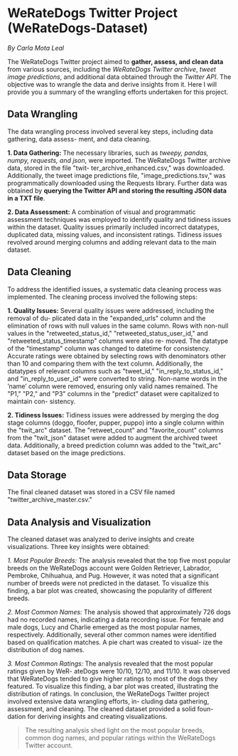 # WeRateDogs Twitter Project (WeRateDogs-Dataset)
*By Carla Mota Leal*

The WeRateDogs Twitter project aimed to **gather, assess, and clean data** from various sources, including the *WeRateDogs Twitter archive*, *tweet image predictions*, and additional data obtained through the *Twitter API*. The objective was to wrangle the data and derive insights from it. Here I will provide you a summary of the wrangling efforts undertaken for this project.
## **Data Wrangling**
The data wrangling process involved several key steps, including data gathering, data assess- ment, and data cleaning.

**1. Data Gathering:** 
The necessary libraries, such as *tweepy, pandas, numpy, requests, and json*, were imported. The WeRateDogs Twitter archive data, stored in the file "twit- ter_archive_enhanced.csv," was downloaded. 
Additionally, the tweet image predictions file, "image_predictions.tsv," was programmatically downloaded using the Requests library. 
Further data was obtained by **querying the Twitter API and storing the resulting JSON data in a TXT file**.

**2. Data Assessment:**
A combination of visual and programmatic assessment techniques was employed to identify quality and tidiness issues within the dataset. Quality issues primarily included incorrect datatypes, duplicated data, missing values, and inconsistent ratings. Tidiness issues revolved around merging columns and adding relevant data to the main dataset.

## **Data Cleaning**
To address the identified issues, a systematic data cleaning process was implemented. The cleaning process involved the following steps:

**1. Quality Issues:** 
Several quality issues were addressed, including the removal of du- plicated data in the "expanded_urls" column and the elimination of rows with null values in the same column. Rows with non-null values in the "retweeted_status_id," "retweeted_status_user_id," and "retweeted_status_timestamp" columns were also re- moved. 
The datatype of the "timestamp" column was changed to datetime for consistency. Accurate ratings were obtained by selecting rows with denominators other than 10 and comparing them with the text column. 
Additionally, the datatypes of relevant columns such as "tweet_id," "in_reply_to_status_id," and "in_reply_to_user_id" were converted to string. Non-name words in the ’name’ column were removed, ensuring only valid names remained. The "P1," "P2," and "P3" columns in the "predict" dataset were capitalized to maintain con- sistency.

**2. Tidiness Issues:** 
Tidiness issues were addressed by merging the dog stage columns (doggo, floofer, pupper, puppo) into a single column within the "twit_arc" dataset. The "retweet_count" and "favorite_count" columns from the "twit_json" dataset were added to augment the archived tweet data. Additionally, a breed prediction column was added to the "twit_arc" dataset based on the image predictions.

## **Data Storage**
The final cleaned dataset was stored in a CSV file named "twitter_archive_master.csv."

## **Data Analysis and Visualization**

The cleaned dataset was analyzed to derive insights and create visualizations. Three key insights were obtained:

*1. Most Popular Breeds:* The analysis revealed that the top five most popular breeds on the WeRateDogs account were Golden Retriever, Labrador, Pembroke, Chihuahua, and Pug. However, it was noted that a significant number of breeds were not predicted in the dataset. To visualize this finding, a bar plot was created, showcasing the popularity of different breeds.

*2. Most Common Names:* The analysis showed that approximately 726 dogs had no recorded names, indicating a data recording issue. For female and male dogs, Lucy and Charlie emerged as the most popular names, respectively. Additionally, several other common names were identified based on qualification matches. A pie chart was created to visual- ize the distribution of dog names.

*3. Most Common Ratings:* The analysis revealed that the most popular ratings given by WeR- ateDogs were 10/10, 12/10, and 11/10. It was observed that WeRateDogs tended to give higher ratings to most of the dogs they featured. To visualize this finding, a bar plot was created, illustrating the distribution of ratings.
In conclusion, the WeRateDogs Twitter project involved extensive data wrangling efforts, in- cluding data gathering, assessment, and cleaning. The cleaned dataset provided a solid foun- dation for deriving insights and creating visualizations. 

> The resulting analysis shed light on the most popular breeds, common dog names, and popular ratings within the WeRateDogs Twitter account.
